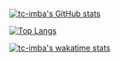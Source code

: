[![tc-imba's GitHub stats](https://github-readme-stats.vercel.app/api?username=tc-imba&show_icons=true&theme=dark)](https://github.com/anuraghazra/github-readme-stats)

[![Top Langs](https://github-readme-stats.vercel.app/api/top-langs/?username=tc-imba&layout=compact&theme=dark)](https://github.com/anuraghazra/github-readme-stats)

[![tc-imba's wakatime stats](https://github-readme-stats.vercel.app/api/wakatime?username=tcimba&layout=compact&theme=dark)](https://github.com/anuraghazra/github-readme-stats)
